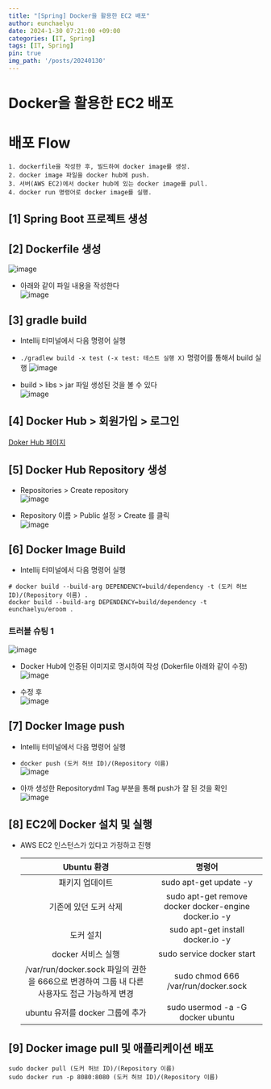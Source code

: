 ```yaml
---
title: "[Spring] Docker을 활용한 EC2 배포"
author: eunchaelyu
date: 2024-1-30 07:21:00 +09:00
categories: [IT, Spring]
tags: [IT, Spring]
pin: true
img_path: '/posts/20240130'
---
```


# Docker을 활용한 EC2 배포 
# 배포 Flow
    1. dockerfile을 작성한 후, 빌드하여 docker image를 생성.    
    2. docker image 파일을 docker hub에 push.     
    3. 서버(AWS EC2)에서 docker hub에 있는 docker image를 pull.    
    4. docker run 명령어로 docker image를 실행.    

## [1] Spring Boot 프로젝트 생성    

## [2] Dockerfile 생성    
![image](https://github.com/eunchaelyu/eunchaelyu.github.io/assets/119996957/49b94445-f179-4166-a667-c7ff8ab2b6d9)    

  - 아래와 같이 파일 내용을 작성한다    
![image](https://github.com/eunchaelyu/eunchaelyu.github.io/assets/119996957/e42929a3-f748-4209-a7fd-3c76eb4447e3)    

## [3] gradle build     
  - Intellij 터미널에서 다음 명령어 실행
  - ``./gradlew build -x test (-x test: 테스트 실행 X)`` 명령어를 통해서 build 실행
![image](https://github.com/eunchaelyu/eunchaelyu.github.io/assets/119996957/d4405252-7f99-40e5-bd49-7d143df8195f)


  - build > libs > jar 파일 생성된 것을 볼 수 있다    
![image](https://github.com/eunchaelyu/eunchaelyu.github.io/assets/119996957/f355d296-bb75-46ae-b86f-ac3cd8866e7d)    

## [4] Docker Hub > 회원가입 > 로그인        
[Doker Hub 페이지](https://hub.docker.com/)    

## [5] Docker Hub Repository 생성      
  - Repositories > Create repository    
![image](https://github.com/eunchaelyu/eunchaelyu.github.io/assets/119996957/e49749ab-3096-428a-8688-859fa56ee323)

  - Repository 이름 > Public 설정 > Create 를 클릭    
![image](https://github.com/eunchaelyu/eunchaelyu.github.io/assets/119996957/7c349b52-2df8-4a15-ba90-d78b0211a87c)

## [6] Docker Image Build    
  - Intellij 터미널에서 다음 명령어 실행
```
# docker build --build-arg DEPENDENCY=build/dependency -t (도커 허브 ID)/(Repository 이름) .
docker build --build-arg DEPENDENCY=build/dependency -t eunchaelyu/eroom .
```

### 트러블 슈팅 1  
![image](https://github.com/eunchaelyu/eunchaelyu.github.io/assets/119996957/72eeebf8-ce76-4c99-a51c-821ad6ea594b)
  - Docker Hub에 인증된 이미지로 명시하여 작성 (Dokerfile 아래와 같이 수정)
![image](https://github.com/eunchaelyu/eunchaelyu.github.io/assets/119996957/e459a9b3-0b02-4d15-b557-f2ee9b193200)


  - 수정 후     
![image](https://github.com/eunchaelyu/eunchaelyu.github.io/assets/119996957/be01f42d-ad33-40bd-833d-0ad2c8db650d)


## [7] Docker Image push    
  - Intellij 터미널에서 다음 명령어 실행
  - ``docker push (도커 허브 ID)/(Repository 이름)``    
![image](https://github.com/eunchaelyu/eunchaelyu.github.io/assets/119996957/330df5f6-8269-4ae6-8ab7-4904aab4ff79)

  - 아까 생성한 Repositorydml Tag 부분을 통해 push가 잘 된 것을 확인    
![image](https://github.com/eunchaelyu/eunchaelyu.github.io/assets/119996957/cc5092d2-91df-45a2-a956-ee6f7ce590fa)

## [8] EC2에 Docker 설치 및 실행   
  - AWS EC2 인스턴스가 있다고 가정하고 진행

    |Ubuntu 환경|명령어|
    |:---:|:---:|
    패키지 업데이트 | sudo apt-get update -y
    기존에 있던 도커 삭제 | sudo apt-get remove docker docker-engine docker.io -y
    도커 설치 | sudo apt-get install docker.io -y
    docker 서비스 실행 | sudo service docker start
    /var/run/docker.sock 파일의 권한을 666으로 변경하여 그룹 내 다른 사용자도 접근 가능하게 변경 | sudo chmod 666 /var/run/docker.sock
    ubuntu 유저를 docker 그룹에 추가 | sudo usermod -a -G docker ubuntu

## [9] Docker image pull 및 애플리케이션 배포    
    sudo docker pull (도커 허브 ID)/(Repository 이름)
    sudo docker run -p 8080:8080 (도커 허브 ID)/(Repository 이름)

